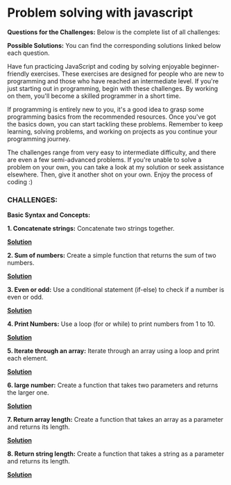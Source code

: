# Problem solving with javascript

**Questions for the Challenges:**
Below is the complete list of all challenges:

**Possible Solutions:**
You can find the corresponding solutions linked below each question.

Have fun practicing JavaScript and coding by solving enjoyable beginner-friendly exercises. These exercises are designed for people who are new to programming and those who have reached an intermediate level. If you're just starting out in programming, begin with these challenges. By working on them, you'll become a skilled programmer in a short time.

If programming is entirely new to you, it's a good idea to grasp some programming basics from the recommended resources. Once you've got the basics down, you can start tackling these problems. Remember to keep learning, solving problems, and working on projects as you continue your programming journey.

The challenges range from very easy to intermediate difficulty, and there are even a few semi-advanced problems. If you're unable to solve a problem on your own, you can take a look at my solution or seek assistance elsewhere. Then, give it another shot on your own. Enjoy the process of coding :)

### CHALLENGES:

**Basic Syntax and Concepts:**

**1. Concatenate strings:**
    Concatenate two strings together.
    
 **[Solution](https://github.com/mhmdNoman/Problem-solving-with-javascript/blob/master/concatStr.js)**

**2. Sum of numbers:**
    Create a simple function that returns the sum of two numbers.
    
 **[Solution](https://github.com/mhmdNoman/Problem-solving-with-javascript/blob/master/sumNumber.js)**

**3. Even or odd:**
    Use a conditional statement (if-else) to check if a number is even or odd.
    
 **[Solution](https://github.com/mhmdNoman/Problem-solving-with-javascript/blob/master/evenOdd.js)**

**4. Print Numbers:**
    Use a loop (for or while) to print numbers from 1 to 10.
    
 **[Solution](https://github.com/mhmdNoman/Problem-solving-with-javascript/blob/master/printNum.js)**

**5. Iterate through an array:**
    Iterate through an array using a loop and print each element.
    
 **[Solution](https://github.com/mhmdNoman/Problem-solving-with-javascript/blob/master/iterateArr.js)**

**6. large number:**
    Create a function that takes two parameters and returns the larger one.
    
 **[Solution](https://github.com/mhmdNoman/Problem-solving-with-javascript/blob/master/largeNum.js)**

**7. Return array length:**
    Create a function that takes an array as a parameter and returns its length.
    
 **[Solution](https://github.com/mhmdNoman/Problem-solving-with-javascript/blob/master/arrLen.js)**

**8. Return string length:**
    Create a function that takes a string as a parameter and returns its length.
    
 **[Solution](https://github.com/mhmdNoman/Problem-solving-with-javascript/blob/master/strLen.js)**